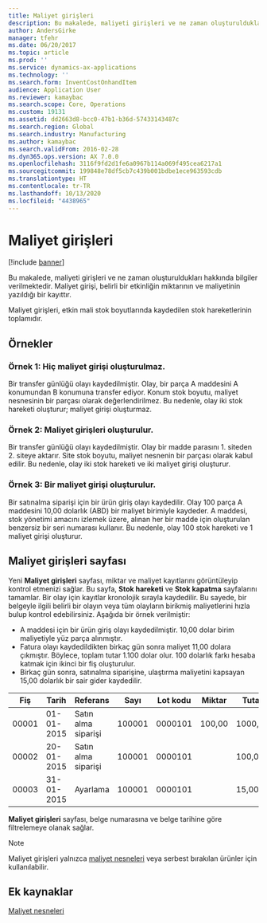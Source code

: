 ```yaml
---
title: Maliyet girişleri
description: Bu makalede, maliyeti girişleri ve ne zaman oluşturuldukları hakkında bilgiler verilmektedir. Maliyet girişi, belirli bir etkinliğin miktarının ve maliyetinin yazıldığı bir kayıttır.
author: AndersGirke
manager: tfehr
ms.date: 06/20/2017
ms.topic: article
ms.prod: ''
ms.service: dynamics-ax-applications
ms.technology: ''
ms.search.form: InventCostOnhandItem
audience: Application User
ms.reviewer: kamaybac
ms.search.scope: Core, Operations
ms.custom: 19131
ms.assetid: dd2663d8-bcc0-47b1-b36d-57433143487c
ms.search.region: Global
ms.search.industry: Manufacturing
ms.author: kamaybac
ms.search.validFrom: 2016-02-28
ms.dyn365.ops.version: AX 7.0.0
ms.openlocfilehash: 3116f9fd2d1fe6a0967b114a069f495cea6217a1
ms.sourcegitcommit: 199848e78df5cb7c439b001bdbe1ece963593cdb
ms.translationtype: HT
ms.contentlocale: tr-TR
ms.lasthandoff: 10/13/2020
ms.locfileid: "4438965"
---
```

# <a name="cost-entries"></a>Maliyet girişleri

[!include [banner](../includes/banner.md)]

Bu makalede, maliyeti girişleri ve ne zaman oluşturuldukları hakkında bilgiler verilmektedir. Maliyet girişi, belirli bir etkinliğin miktarının ve maliyetinin yazıldığı bir kayıttır.

Maliyet girişleri, etkin mali stok boyutlarında kaydedilen stok hareketlerinin toplamıdır.

## <a name="examples"></a>Örnekler
### <a name="example-1-no-cost-entries-are-created"></a>Örnek 1: Hiç maliyet girişi oluşturulmaz.

Bir transfer günlüğü olayı kaydedilmiştir. Olay, bir parça A maddesini A konumundan B konumuna transfer ediyor. Konum stok boyutu, maliyet nesnesinin bir parçası olarak değerlendirilmez. Bu nedenle, olay iki stok hareketi oluşturur; maliyet girişi oluşturmaz.

### <a name="example-2-cost-entries-are-created"></a>Örnek 2: Maliyet girişleri oluşturulur.

Bir transfer günlüğü olayı kaydedilmiştir. Olay bir madde parasını 1. siteden 2. siteye aktarır. Site stok boyutu, maliyet nesnenin bir parçası olarak kabul edilir. Bu nedenle, olay iki stok hareketi ve iki maliyet girişi oluşturur.

### <a name="example-3-one-cost-entry-is-created"></a>Örnek 3: Bir maliyet girişi oluşturulur.

Bir satınalma siparişi için bir ürün giriş olayı kaydedilir. Olay 100 parça A maddesini 10,00 dolarlık (ABD) bir maliyet birimiyle kaydeder. A maddesi, stok yönetimi amacını izlemek üzere, alınan her bir madde için oluşturulan benzersiz bir seri numarası kullanır. Bu nedenle, olay 100 stok hareketi ve 1 maliyet girişi oluşturur.

## <a name="cost-entries-page"></a>Maliyet girişleri sayfası
Yeni **Maliyet girişleri** sayfası, miktar ve maliyet kayıtlarını görüntüleyip kontrol etmenizi sağlar. Bu sayfa, **Stok hareketi** ve **Stok kapatma** sayfalarını tamamlar. Bir olay için kayıtlar kronolojik sırayla kaydedilir. Bu sayede, bir belgeyle ilgili belirli bir olayın veya tüm olayların birikmiş maliyetlerini hızla bulup kontrol edebilirsiniz. Aşağıda bir örnek verilmiştir:

-   A maddesi için bir ürün giriş olayı kaydedilmiştir. 10,00 dolar birim maliyetiyle yüz parça alınmıştır.
-   Fatura olayı kaydedildikten birkaç gün sonra maliyet 11,00 dolara çıkmıştır. Böylece, toplam tutar 1.100 dolar olur. 100 dolarlık farkı hesaba katmak için ikinci bir fiş oluşturulur.
-   Birkaç gün sonra, satınalma siparişine, ulaştırma maliyetini kapsayan 15,00 dolarlık bir sair gider kaydedilir.

| Fiş | Tarih       | Referans      | Sayı | Lot kodu  | Miktar | Tutar  |
|---------|------------|----------------|--------|---------|---------------|----|
| 00001   | 01-01-2015 | Satın alma siparişi | 100001 | 0000101 | 100,00   | 1000,00 |
| 00002   | 20-01-2015 | Satın alma siparişi | 100001 | 0000101 |          | 100,00  |
| 00003   | 31-01-2015 | Ayarlama     | 100001 | 0000101 |          | 15,00   |

**Maliyet girişleri** sayfası, belge numarasına ve belge tarihine göre filtrelemeye olanak sağlar. 

> [!NOTE]
> Maliyet girişleri yalnızca [maliyet nesneleri](cost-object.md) veya serbest bırakılan ürünler için kullanılabilir.

<a name="additional-resources"></a>Ek kaynaklar
--------

[Maliyet nesneleri](cost-object.md)



